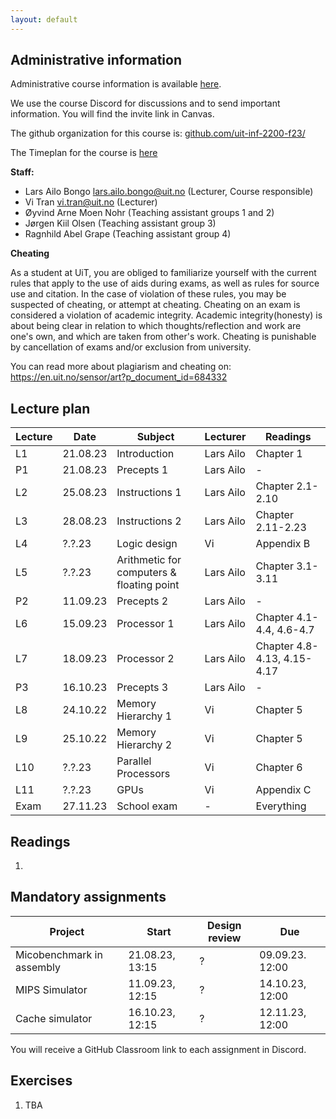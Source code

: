 ```yaml
---
layout: default
---
```


## Administrative information

Administrative course information is available [here](https://uit.no/utdanning/emner/emne/805804/inf-2200).

We use the course Discord for discussions and to send important information. You will find the invite link in Canvas.

The github organization for this course is: [github.com/uit-inf-2200-f23/](https://github.com/uit-inf-2200-f23/)

The Timeplan for the course is [here](https://timeplan.uit.no/emne_timeplan.php?sem=23h&module=INF-2200-1#week=33-52)

**Staff:**
* Lars Ailo Bongo <lars.ailo.bongo@uit.no> (Lecturer, Course responsible)
* Vi Tran <vi.tran@uit.no> (Lecturer)
* Øyvind Arne Moen Nohr (Teaching assistant groups 1 and 2)
* Jørgen Kiil Olsen  (Teaching assistant group 3)
* Ragnhild Abel Grape (Teaching assistant group 4)

**Cheating**

As a student at UiT, you are obliged to familiarize yourself with the current rules that apply to the use of aids during exams, as well as rules for source use and citation. In the case of violation of these rules, you may be suspected of cheating, or attempt at cheating. Cheating on an exam is considered a violation of academic integrity. Academic integrity(honesty) is about being clear in relation to which thoughts/reflection and work are one's own, and which are taken from other's work. Cheating is punishable by cancellation of exams and/or exclusion from university.

You can read more about plagiarism and cheating on: https://en.uit.no/sensor/art?p_document_id=684332

## Lecture plan

| Lecture   	| Date		    | Subject	  | Lecturer | Readings |
|-------------|-------------|-----------|----------|----------|
| L1   | 21.08.23 | Introduction | Lars Ailo | Chapter 1  |
| P1   | 21.08.23 | Precepts 1   | Lars Ailo | -          |
| L2   | 25.08.23 | Instructions 1 | Lars Ailo | Chapter 2.1-2.10   |
| L3   | 28.08.23 | Instructions 2 | Lars Ailo  | Chapter 2.11-2.23 |
| L4   | ?.?.23 | Logic design   | Vi         | Appendix B |
| L5   | ?.?.23 | Arithmetic for computers & floating point  | Lars Ailo | Chapter 3.1-3.11  |
| P2   | 11.09.23 | Precepts 2   | Lars Ailo | -          |
| L6   | 15.09.23 | Processor 1  | Lars Ailo | Chapter 4.1-4.4, 4.6-4.7 |
| L7   | 18.09.23 | Processor 2  | Lars Ailo | Chapter 4.8-4.13, 4.15-4.17 |
| P3   | 16.10.23 | Precepts 3   | Lars Ailo | -          |
| L8   | 24.10.22 | Memory Hierarchy 1       | Vi         | Chapter 5 |
| L9  | 25.10.22 | Memory Hierarchy 2        | Vi         | Chapter 5 |
| L10  | ?.?.23 | Parallel Processors        | Vi         | Chapter 6 |
| L11  | ?.?.23 | GPUs                       | Vi        | Appendix C |
| Exam | 27.11.23 | School exam  | -         | Everything |            

## Readings

1.

## Mandatory assignments

| Project |	Start      | Design review | Due |
|---------|------------|---------------|-----|
| Micobenchmark in assembly | 21.08.23, 13:15 | ? | 09.09.23. 12:00 |
| MIPS Simulator            | 11.09.23, 12:15 | ? | 14.10.23, 12:00 |
| Cache simulator           | 16.10.23, 12:15 | ? | 12.11.23, 12:00 |

You will receive a GitHub Classroom link to each assignment in Discord. 

## Exercises

1. TBA
